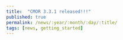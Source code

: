 ```yaml
---
title:  "CMOR 3.3.1 released!!!"
published: true
permalink: /news/:year/:month/:day/:title/
tags: [news, getting_started]
---
```



